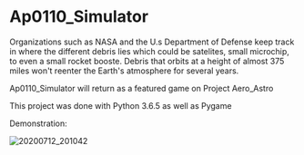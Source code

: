 # Ap0110_Simulator

Organizations such as NASA and the U.s Department of Defense keep track in where the different debris lies which could be satelites, small microchip, to even a small rocket booste. Debris that orbits at a height of almost 375 miles won't reenter the Earth's atmosphere for several years.

Ap0110_Simulator will return as a featured game on Project Aero_Astro

This project was done with Python 3.6.5 as well as Pygame


Demonstration:

![20200712_201042](https://user-images.githubusercontent.com/61093115/87259868-445a9f80-c47c-11ea-8cca-9d0471a07b5f.gif)

